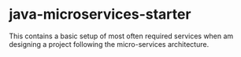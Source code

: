 # java-microservices-starter
This contains a basic setup of most often required services when am designing a project following the micro-services architecture.
